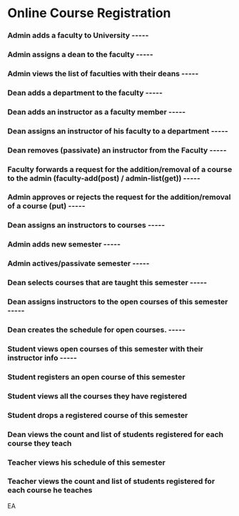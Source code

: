 # Online Course Registration

### Admin adds a faculty to University ----- 
### Admin assigns a dean to the faculty -----
### Admin views the list of faculties with their deans -----
### Dean adds a department to the faculty -----
### Dean adds an instructor as a faculty member -----
### Dean assigns an instructor of his faculty to a department -----
### Dean removes (passivate) an instructor from the Faculty -----
### Faculty forwards a request for the addition/removal of a course to the admin (faculty-add(post) / admin-list(get)) -----
### Admin approves or rejects the request for the addition/removal of a course (put) -----
### Dean assigns an instructors to courses -----
### Admin adds new semester -----
### Admin actives/passivate semester -----
### Dean selects courses that are taught this semester -----
### Dean assigns instructors to the open courses of this semester -----
### Dean creates the schedule for open courses. -----
### Student views open courses of this semester with their instructor info -----
### Student registers an open course of this semester
### Student views all the courses they have registered
### Student drops a registered course of this semester
### Dean views the count and list of students registered for each course they teach
### Teacher views his schedule of this semester
### Teacher views the count and list of students registered for each course he teaches

EA

